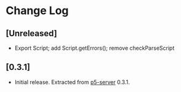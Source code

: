 # Change Log

## [Unreleased]

- Export Script; add Script.getErrors(); remove checkParseScript

## [0.3.1]

- Initial release. Extracted from [p5-server](https://www.npmjs.com/package/p5-server) 0.3.1.
